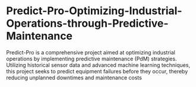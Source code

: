 # Predict-Pro-Optimizing-Industrial-Operations-through-Predictive-Maintenance
Predict-Pro is a comprehensive project aimed at optimizing industrial operations by implementing predictive maintenance (PdM) strategies. Utilizing historical sensor data and advanced machine learning techniques, this project seeks to predict equipment failures before they occur, thereby reducing unplanned downtimes and maintenance costs
